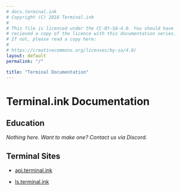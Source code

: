 ```yaml
---
# docs.terminal.ink
# Copyright (C) 2018 Terminal.ink
#
# This file is licenced under the CC-BY-SA-4.0. You should have
# recieved a copy of the licence with this documentation series.
# If not, please read a copy here:
#
# https://creativecommons.org/licenses/by-sa/4.0/
layout: default
permalink: "/"

title: "Terminal Documentation"
---
```


# Terminal.ink Documentation

## Education
_Nothing here. Want to make one? Contact us via Discord._

## Terminal Sites
- [api.terminal.ink](api)
<!-- - [cats.terminal.ink](cats) -->
- [ls.terminal.ink](ls)
